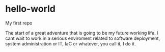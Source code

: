 # hello-world
My first repo 

The start of a great adventure that is going to be my future working life.
I cant wait to work in a serious enviroment related to software deployment, system administration or IT, IaC or whatever, you call it, I do it.



